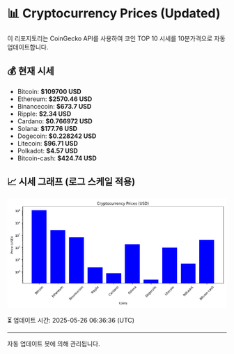 
# 📊 Cryptocurrency Prices (Updated)

이 리포지토리는 CoinGecko API를 사용하여 코인 TOP 10 시세를 10분가격으로 자동 업데이트합니다.

## 💰 현재 시세
- Bitcoin: **$109700 USD**
- Ethereum: **$2570.46 USD**
- Binancecoin: **$673.7 USD**
- Ripple: **$2.34 USD**
- Cardano: **$0.766972 USD**
- Solana: **$177.76 USD**
- Dogecoin: **$0.228242 USD**
- Litecoin: **$96.71 USD**
- Polkadot: **$4.57 USD**
- Bitcoin-cash: **$424.74 USD**

## 📈 시세 그래프 (로그 스케일 적용)
![Crypto Prices](crypto_prices.png)

⏳ 업데이트 시간: 2025-05-26 06:36:36 (UTC)

---
자동 업데이트 봇에 의해 관리됩니다.
